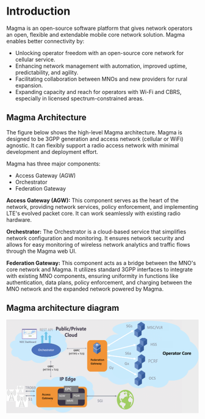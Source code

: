 # Introduction

Magma is an open-source software platform that gives network operators an open, flexible and extendable mobile core network solution. Magma enables better connectivity by:

- Unlocking operator freedom with an open-source core network for cellular service.
- Enhancing network management with automation, improved uptime, predictability, and agility.
- Facilitating collaboration between MNOs and new providers for rural expansion.
- Expanding capacity and reach for operators with Wi-Fi and CBRS, especially in licensed spectrum-constrained areas.

## Magma Architecture
The figure below shows the high-level Magma architecture. Magma is designed to be 3GPP generation and access network (cellular or WiFi) agnostic. It can flexibly support a radio access network with minimal development and deployment effort.

Magma has three major components:

- Access Gateway (AGW)
- Orchestrator
- Federation Gateway

**Access Gateway (AGW):** This component serves as the heart of the network, providing network services, policy enforcement, and implementing LTE's evolved packet core. It can work seamlessly with existing radio hardware.

**Orchestrator:** The Orchestrator is a cloud-based service that simplifies network configuration and monitoring. It ensures network security and allows for easy monitoring of wireless network analytics and traffic flows through the Magma web UI.

**Federation Gateway:** This component acts as a bridge between the MNO's core network and Magma. It utilizes standard 3GPP interfaces to integrate with existing MNO components, ensuring uniformity in functions like authentication, data plans, policy enforcement, and charging between the MNO network and the expanded network powered by Magma.

## Magma architecture diagram

![Text](../images/magma_overview.png)

